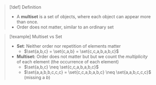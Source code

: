 >[!def] Definition
>- A **multiset** is a set of objects, where each object can appear more than once.
>- Order does not matter, similar to an ordinary set


>[!example] Multiset vs Set
>- **Set**: Neither order nor repetition of elements matter
>	- $\set{a,b,c} = \set{c,a,b} = \set{c,c,a,b,a,b,c}$
>- **Multiset:** Order does not matter but but we count the *multiplicity* of each element (the occurrence of  each element)
>	- $\set{a,b,c} \neq \set{c,c,a,b,a,b,c}$
>	- $\set{a,a,b,b,c,c,c} = \set{c,c,a,b,a,b,c} \neq \set{a,a,b,c,c,c}$ (missing a $b$)